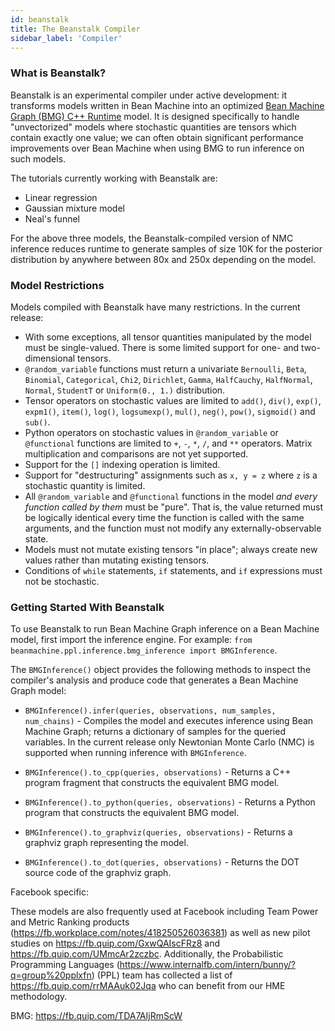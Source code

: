 ```yaml
---
id: beanstalk
title: The Beanstalk Compiler
sidebar_label: 'Compiler'
---
```


<!-- @import "../../header.md" -->

### What is Beanstalk?

Beanstalk is an experimental compiler under active development: it transforms models written in Bean Machine into an optimized [Bean Machine Graph (BMG) C++ Runtime](../bmg/bmg.md) model.
It is designed specifically to handle "unvectorized" models where stochastic quantities are
tensors which contain exactly one value; we can often obtain significant performance improvements
over Bean Machine  when using BMG to run inference on such models.

The tutorials currently working with Beanstalk are:
- Linear regression
- Gaussian mixture model
- Neal's funnel

For the above three models, the Beanstalk-compiled version of NMC inference reduces runtime to generate samples of size 10K for the posterior distribution by anywhere between 80x and 250x depending on the model.

### Model Restrictions

Models compiled with Beanstalk have many restrictions. In the current release:

- With some exceptions, all tensor quantities manipulated by the model must be single-valued. There is
  some limited support for one- and two-dimensional tensors.
- `@random_variable` functions must return a univariate `Bernoulli`, `Beta`, `Binomial`, `Categorical`,
  `Chi2`, `Dirichlet`, `Gamma`, `HalfCauchy`, `HalfNormal`, `Normal`, `StudentT` or `Uniform(0., 1.)`
  distribution.
- Tensor operators on stochastic values are limited to `add()`, `div()`, `exp()`, `expm1()`,
  `item()`, `log()`, `logsumexp()`, `mul()`, `neg()`, `pow()`, `sigmoid()` and `sub()`.
- Python operators on stochastic values in `@random_variable` or `@functional` functions are limited to
  `+`, `-`, `*`, `/`, and `**` operators. Matrix multiplication and comparisons are not yet supported.
- Support for the `[]` indexing operation is limited.
- Support for "destructuring" assignments such as `x, y = z` where `z` is a stochastic quantity is limited.
- All `@random_variable` and `@functional` functions in the model *and every function called by them*
  must be "pure". That is, the value returned must be logically identical every time the function is
  called with the same arguments, and the function must not modify any externally-observable state.
- Models must not mutate existing tensors "in place"; always create new values rather than mutating
  existing tensors.
- Conditions of `while` statements, `if` statements, and `if` expressions must not be stochastic.

### Getting Started With Beanstalk

To use Beanstalk to run Bean Machine Graph inference on a Bean Machine model, first import the inference engine. For example: `from beanmachine.ppl.inference.bmg_inference import BMGInference`.

The `BMGInference()` object provides the following methods to inspect the compiler's analysis and produce code that generates a Bean Machine Graph model:

- `BMGInference().infer(queries, observations, num_samples, num_chains)` - Compiles the model and executes
  inference using Bean Machine Graph; returns a dictionary of samples for the queried variables. In the current
  release only Newtonian Monte Carlo (NMC) is supported when running inference with `BMGInference`.

- `BMGInference().to_cpp(queries, observations)` - Returns a C++ program fragment that constructs the equivalent
BMG model.
- `BMGInference().to_python(queries, observations)` - Returns a Python program that constructs the equivalent
BMG model.
- `BMGInference().to_graphviz(queries, observations)` - Returns a graphviz graph representing the model.
- `BMGInference().to_dot(queries, observations)` - Returns the DOT source code of the graphviz graph.


<FbInternalOnly>

Facebook specific:

 These models are also frequently used at Facebook including Team Power and Metric Ranking products (https://fb.workplace.com/notes/418250526036381) as well as new pilot studies on https://fb.quip.com/GxwQAIscFRz8 and https://fb.quip.com/UMmcAr2zczbc. Additionally, the Probabilistic Programming Languages (https://www.internalfb.com/intern/bunny/?q=group%20pplxfn) (PPL) team has collected a list of https://fb.quip.com/rrMAAuk02Jqa who can benefit from our HME methodology.

BMG: https://fb.quip.com/TDA7AIjRmScW

</FbInternalOnly>
